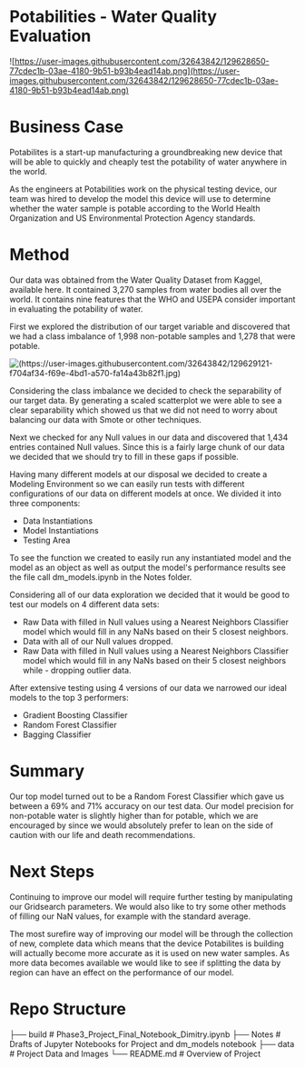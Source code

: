 # Potabilities - Water Quality Evaluation
![https://user-images.githubusercontent.com/32643842/129628650-77cdec1b-03ae-4180-9b51-b93b4ead14ab.png](https://user-images.githubusercontent.com/32643842/129628650-77cdec1b-03ae-4180-9b51-b93b4ead14ab.png)

# Business Case
Potabilites is a start-up manufacturing a groundbreaking new device that will be able to quickly and cheaply test the potability of water anywhere in the world. 

As the engineers at Potabilities work on the physical testing device, our team was hired to develop the model this device will use to determine whether the water sample is potable according to the World Health Organization and US Environmental Protection Agency standards.

# Method
Our data was obtained from the Water Quality Dataset from Kaggel, available here. It contained 3,270 samples from water bodies all over the world. It contains nine features that the WHO and USEPA consider important in evaluating the potability of water. 

First we explored the distribution of our target variable and discovered that we had a class imbalance of 1,998 non-potable samples and 1,278 that were potable. 

![(https://user-images.githubusercontent.com/32643842/129629121-f704af34-f69e-4bd1-a570-fa14a43b82f1.jpg)](https://user-images.githubusercontent.com/32643842/129629121-f704af34-f69e-4bd1-a570-fa14a43b82f1.jpg)

Considering the class imbalance we decided to check the separability of our target data. By generating a scaled scatterplot we were able to see a clear separability which showed us that we did not need to worry about balancing our data with Smote or other techniques. 

Next we checked for any Null values in our data and discovered that 1,434 entries contained Null values. Since this is a fairly large chunk of our data we decided that we should try to fill in these gaps if possible. 

Having many different models at our disposal we decided to create a Modeling Environment so we can easily run tests with different configurations of our data on different models at once. We divided it into three components:
- Data Instantiations
- Model Instantiations
- Testing Area

To see the function we created to easily run any instantiated model and the model as an object as well as output the model's performance results see the file call dm_models.ipynb in the Notes folder.

Considering all of our data exploration we decided that it would be good to test our models on 4 different data sets:
- Raw Data with filled in Null values using a Nearest Neighbors Classifier model which would fill in any NaNs based on their 5 closest neighbors.
- Data with all of our Null values dropped.
- Raw Data with filled in Null values using a Nearest Neighbors Classifier model which would fill in any NaNs based on their 5 closest neighbors while - dropping outlier data.

After extensive testing using 4 versions of our data we narrowed our ideal models to the top 3 performers:
- Gradient Boosting Classifier
- Random Forest Classifier
- Bagging Classifier

# Summary
Our top model turned out to be a Random Forest Classifier which gave us between a 69% and 71% accuracy on our test data. Our model precision for non-potable water is slightly higher than for potable, which we are encouraged by since we would absolutely prefer to lean on the side of caution with our life and death recommendations.

# Next Steps
Continuing to improve our model will require further testing by manipulating our Gridsearch parameters. We would also like to try some other methods of filling our NaN values, for example with the standard average. 

The most surefire way of improving our model will be through the collection of new, complete data which means that the device Potabilites is building will actually become more accurate as it is used on new water samples. As more data becomes available we would like to see if splitting the data by region can have an effect on the performance of our model.


# Repo Structure
├── build                   # Phase3_Project_Final_Notebook_Dimitry.ipynb
├── Notes                   # Drafts of Jupyter Notebooks for Project and dm_models notebook
├── data                    # Project Data and Images
└── README.md               # Overview of Project
